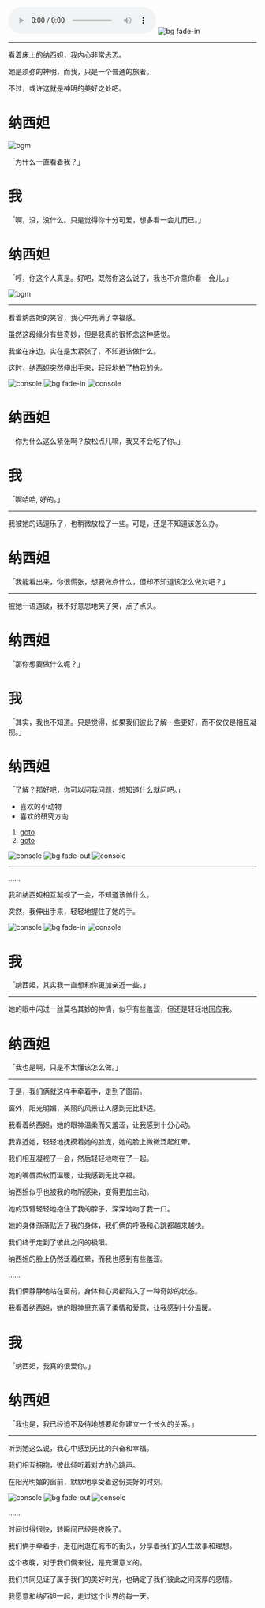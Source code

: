 ![bgm][bgm-boundless-bliss]
![bg fade-in][bg-1]

---

看着床上的纳西妲，我内心非常忐忑。

她是须弥的神明，而我，只是一个普通的旅者。

不过，或许这就是神明的美好之处吧。

# 纳西妲

![bgm](#fade-out "1000")

「为什么一直看着我？」

# 我

「啊，没，没什么。只是觉得你十分可爱，想多看一会儿而已。」

# 纳西妲

「哼，你这个人真是。好吧，既然你这么说了，我也不介意你看一会儿。」

![bgm](#fade-in "1000")

---

看着纳西妲的笑容，我心中充满了幸福感。

虽然这段缘分有些奇妙，但是我真的很怀念这种感觉。

我坐在床边，实在是太紧张了，不知道该做什么。

这时，纳西妲突然伸出手来，轻轻地拍了拍我的头。

![console](#hide)
![bg fade-in][bg-2]
![console](#show)

# 纳西妲

「你为什么这么紧张啊？放松点儿嘛，我又不会吃了你。」

# 我

「啊哈哈, 好的。」

---

我被她的话逗乐了，也稍微放松了一些。可是，还是不知道该怎么办。

# 纳西妲

「我能看出来，你很慌张，想要做点什么，但却不知道该怎么做对吧？」

---

被她一语道破，我不好意思地笑了笑，点了点头。

# 纳西妲

「那你想要做什么呢？」

# 我

「其实，我也不知道。只是觉得，如果我们彼此了解一些更好，而不仅仅是相互凝视。」

# 纳西妲

「了解？那好吧，你可以问我问题，想知道什么就问吧。」

- 喜欢的小动物
- 喜欢的研究方向

1. [goto](./nahida-dog.md)
2. [goto](./nahida-sci.md)

![console](#hide)
![bg fade-out][bg-2]
![console](#show)

---

……

我和纳西妲相互凝视了一会，不知道该做什么。

突然，我伸出手来，轻轻地握住了她的手。

![console](#hide)
![bg fade-in][bg-3]
![console](#show)

# 我

「纳西妲，其实我一直想和你更加亲近一些。」

---

她的眼中闪过一丝莫名其妙的神情，似乎有些羞涩，但还是轻轻地回应我。

# 纳西妲

「我也是啊，只是不太懂该怎么做。」

---

于是，我们俩就这样手牵着手，走到了窗前。

窗外，阳光明媚，美丽的风景让人感到无比舒适。

我看着纳西妲，她的眼神温柔而又羞涩，让我感到十分心动。

我靠近她，轻轻地抚摸着她的脸庞，她的脸上微微泛起红晕。

我们相互凝视了一会，然后轻轻地吻在了一起。

她的嘴唇柔软而温暖，让我感到无比幸福。

纳西妲似乎也被我的吻所感染，变得更加主动。

她的双臂轻轻地抱住了我的脖子，深深地吻了我一口。

她的身体渐渐贴近了我的身体，我们俩的呼吸和心跳都越来越快。

我们终于走到了彼此之间的极限。

纳西妲的脸上仍然泛着红晕，而我也感到有些羞涩。

……

我们俩静静地站在窗前，身体和心灵都陷入了一种奇妙的状态。

我看着纳西妲，她的眼神里充满了柔情和爱意，让我感到十分温暖。

# 我

「纳西妲，我真的很爱你。」

# 纳西妲

「我也是，我已经迫不及待地想要和你建立一个长久的关系。」

---

听到她这么说，我心中感到无比的兴奋和幸福。

我们相互拥抱，彼此倾听着对方的心跳声。

在阳光明媚的窗前，默默地享受着这份美好的时刻。

![console](#hide)
![bg fade-out][bg-3]
![console](#show)

……

时间过得很快，转瞬间已经是夜晚了。

我们俩手牵着手，走在闲逛在城市的街头，分享着我们的人生故事和理想。

这个夜晚，对于我们俩来说，是充满意义的。

我们共同见证了属于我们的美好时光，也确定了我们彼此之间深厚的感情。

我愿意和纳西妲一起，走过这个世界的每一天。

[bg-1]: ../assets/images/background/bg-1.png "cover top to-bottom"
[bg-2]: ../assets/images/background/bg-2.png "cover top to-bottom"
[bg-3]: ../assets/images/background/bg-3.png "cover top to-bottom"
[bgm-boundless-bliss]: ../assets/audio/music/boundless_bliss.mp3
